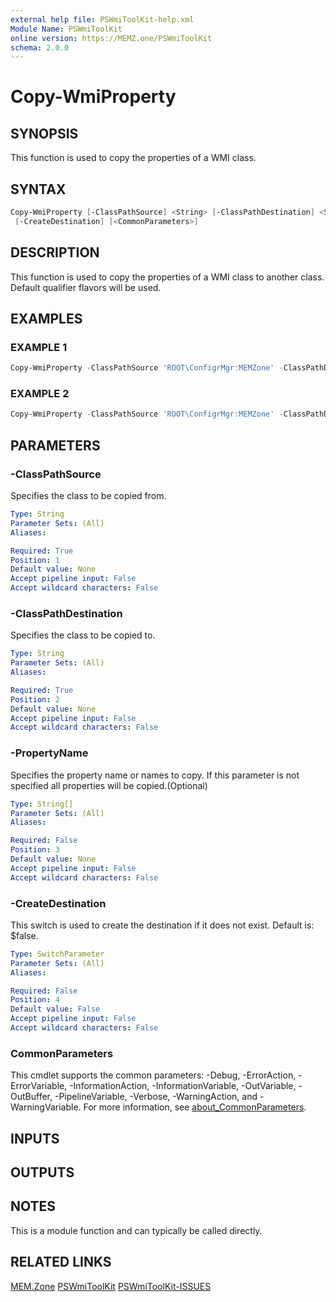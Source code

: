 ```yaml
---
external help file: PSWmiToolKit-help.xml
Module Name: PSWmiToolKit
online version: https://MEMZ.one/PSWmiToolKit
schema: 2.0.0
---
```


# Copy-WmiProperty

## SYNOPSIS

This function is used to copy the properties of a WMI class.

## SYNTAX

```powershell
Copy-WmiProperty [-ClassPathSource] <String> [-ClassPathDestination] <String> [[-PropertyName] <String[]>]
 [-CreateDestination] [<CommonParameters>]
```

## DESCRIPTION

This function is used to copy the properties of a WMI class to another class.
Default qualifier flavors will be used.

## EXAMPLES

### EXAMPLE 1

```powershell
Copy-WmiProperty -ClassPathSource 'ROOT\ConfigrMgr:MEMZone' -ClassPathDestination 'ROOT\ConfigrMgr:MEMZoneBlog' -CreateDestination
```

### EXAMPLE 2

```powershell
Copy-WmiProperty -ClassPathSource 'ROOT\ConfigrMgr:MEMZone' -ClassPathDestination 'ROOT\ConfigrMgr:MEMZoneBlog' -PropertyName 'MEMZoneWebSite' -CreateDestination
```

## PARAMETERS

### -ClassPathSource

Specifies the class to be copied from.

```yaml
Type: String
Parameter Sets: (All)
Aliases:

Required: True
Position: 1
Default value: None
Accept pipeline input: False
Accept wildcard characters: False
```

### -ClassPathDestination

Specifies the class to be copied to.

```yaml
Type: String
Parameter Sets: (All)
Aliases:

Required: True
Position: 2
Default value: None
Accept pipeline input: False
Accept wildcard characters: False
```

### -PropertyName

Specifies the property name or names to copy.
If this parameter is not specified all properties will be copied.(Optional)

```yaml
Type: String[]
Parameter Sets: (All)
Aliases:

Required: False
Position: 3
Default value: None
Accept pipeline input: False
Accept wildcard characters: False
```

### -CreateDestination

This switch is used to create the destination if it does not exist.
Default is: $false.

```yaml
Type: SwitchParameter
Parameter Sets: (All)
Aliases:

Required: False
Position: 4
Default value: False
Accept pipeline input: False
Accept wildcard characters: False
```

### CommonParameters

This cmdlet supports the common parameters: -Debug, -ErrorAction, -ErrorVariable, -InformationAction, -InformationVariable, -OutVariable, -OutBuffer, -PipelineVariable, -Verbose, -WarningAction, and -WarningVariable.
For more information, see [about_CommonParameters](http://go.microsoft.com/fwlink/?LinkID=113216).

## INPUTS

## OUTPUTS

## NOTES

This is a module function and can typically be called directly.

## RELATED LINKS

[MEM.Zone](https://MEM.Zone)
[PSWmiToolKit](https://MEMZ.one/PSWmiToolKit)
[PSWmiToolKit-ISSUES](https://MEMZ.one/PSWmiToolKit-ISSUES)
